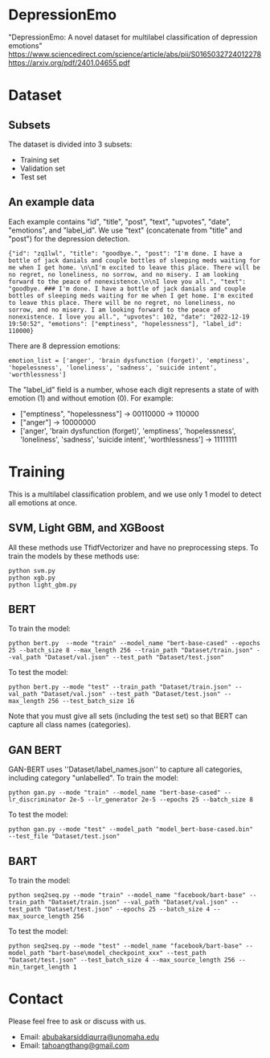 # DepressionEmo
"DepressionEmo: A novel dataset for multilabel classification of depression emotions"
https://www.sciencedirect.com/science/article/abs/pii/S0165032724012278 
https://arxiv.org/pdf/2401.04655.pdf


# Dataset
## Subsets
The dataset is divided into 3 subsets:
* Training set
* Validation set
* Test set

## An example data
Each example contains "id", "title", "post", "text", "upvotes", "date", "emotions", and "label_id". We use "text" (concatenate from "title" and "post") for the depression detection.

```
{"id": "zq1lwl", "title": "goodbye.", "post": "I'm done. I have a bottle of jack danials and couple bottles of sleeping meds waiting for me when I get home. \n\nI'm excited to leave this place. There will be no regret, no loneliness, no sorrow, and no misery. I am looking forward to the peace of nonexistence.\n\nI love you all.", "text": "goodbye. ### I'm done. I have a bottle of jack danials and couple bottles of sleeping meds waiting for me when I get home. I'm excited to leave this place. There will be no regret, no loneliness, no sorrow, and no misery. I am looking forward to the peace of nonexistence. I love you all.", "upvotes": 102, "date": "2022-12-19 19:50:52", "emotions": ["emptiness", "hopelessness"], "label_id": 110000}
```

There are 8 depression emotions:
```
emotion_list = ['anger', 'brain dysfunction (forget)', 'emptiness', 'hopelessness', 'loneliness', 'sadness', 'suicide intent', 'worthlessness']
```

The "label_id" field is a number, whose each digit represents a state of with emotion (1) and without emotion (0). For example:
* ["emptiness", "hopelessness"] ->  00110000 -> 110000
* ["anger"] -> 10000000
* ['anger', 'brain dysfunction (forget)', 'emptiness', 'hopelessness', 'loneliness', 'sadness', 'suicide intent', 'worthlessness'] -> 11111111

# Training
This is a multilabel classification problem, and we use only 1 model to detect all emotions at once.

## SVM, Light GBM, and XGBoost
All these methods use TfidfVectorizer and have no preprocessing steps. To train the models by these methods use:

```
python svm.py
python xgb.py
python light_gbm.py
```

## BERT
To train the model:
```
python bert.py  --mode "train" --model_name "bert-base-cased" --epochs 25 --batch_size 8 --max_length 256 --train_path "Dataset/train.json" --val_path "Dataset/val.json" --test_path "Dataset/test.json"
```

To test the model:
```
python bert.py --mode "test" --train_path "Dataset/train.json" --val_path "Dataset/val.json" --test_path "Dataset/test.json" --max_length 256 --test_batch_size 16
```
Note that you must give all sets (including the test set) so that BERT can capture all class names (categories).

## GAN BERT
GAN-BERT uses ''Dataset/label_names.json'' to capture all categories, including category "unlabelled".
To train the model:

```
python gan.py --mode "train" --model_name "bert-base-cased" --lr_discriminator 2e-5 --lr_generator 2e-5 --epochs 25 --batch_size 8
```

To test the model:

```
python gan.py --mode "test" --model_path "model_bert-base-cased.bin"  --test_file "Dataset/test.json"
```

## BART
To train the model:

```
python seq2seq.py --mode "train" --model_name "facebook/bart-base" --train_path "Dataset/train.json" --val_path "Dataset/val.json" --test_path "Dataset/test.json" --epochs 25 --batch_size 4 --max_source_length 256
```

To test the model:

```
python seq2seq.py --mode "test" --model_name "facebook/bart-base" --model_path "bart-base\model_checkpoint_xxx" --test_path "Dataset/test.json" --test_batch_size 4 --max_source_length 256 --min_target_length 1
```

# Contact
Please feel free to ask or discuss with us.
* Email: abubakarsiddiqurra@unomaha.edu
* Email: tahoangthang@gmail.com

